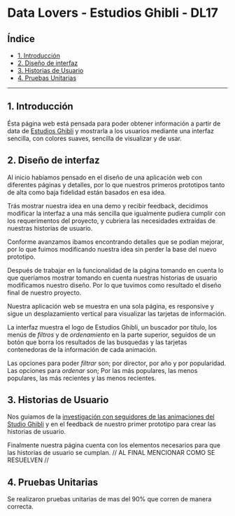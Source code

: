 # Data Lovers - Estudios Ghibli - DL17

## Índice

* [1. Introducción](#1-introducción)
* [2. Diseño de interfaz ](#2-diseño-de-interfaz)
* [3. Historias de Usuario](#3-historias-de-usiarios)
* [4. Pruebas Unitarias](#4-pruebas-unitarias)

***

## 1. Introducción

Ésta página web está pensada para poder obtener información a partir de data de [Estudios Ghibli](https://www.ghibli.jp/) y mostrarla a los usuarios mediante una interfaz sencilla, con colores suaves, sencilla de visualizar y de usar.

## 2. Diseño de interfaz

Al inicio habíamos pensado en el diseño de una aplicación web con diferentes páginas y detalles, por lo que nuestros primeros prototipos tanto de alta como baja fidelidad están basados en esa idea.

Trás mostrar nuestra idea en una demo y recibir feedback, decidimos modificar la interfaz a una más sencilla que igualmente pudiera cumplir con los requerimentos del proyecto, y cubriera las necesidades extraídas de nuestras historias de usuario.

Conforme avanzamos ibamos encontrando detalles que se podían mejorar, por lo que fuimos modificando nuestra idea sin perder la base del nuevo prototipo. 

Después de trabajar en la funcionalidad de la página tomando en cuenta lo que queríamos mostrar tomando en cuenta nuestras historias de usuario modificamos nuestro diseño. Por lo que tuvimos como resultado el diseño final de nuestro proyecto.

Nuestra aplicación web se muestra en una sola página, es responsive y sigue un desplazamiento vertical para visualizar las tarjetas de información.

La interfaz muestra el logo de Estudios Ghibli, un buscador por título, los menús de _filtros_ y de _ordenamiento_ en la parte superior, seguidos de un botón que borra los resultados de las busquedas y las tarjetas contenedoras de la información de cada animación.

Las opciones para poder _filtrar_ son; por director, por año y por popularidad.
Las opciones para _ordenar_ son; Por las más populares, las menos populares, las más recientes y las menos recientes.

## 3. Historias de Usuario

Nos guiamos de  la [investigación con seguidores de las animaciones del Studio Ghibli](https://github.com/KimRv000/DEV008-data-lovers/blob/main/src/data/ghibli/README.md) y en el feedback de nuestro primer prototipo para crear las historias de usuario.

Finalmente nuestra página cuenta con los elementos necesarios para que las historias de usuario se cumplan.
// AL FINAL MENCIONAR COMO SE RESUELVEN //

## 4. Pruebas Unitarias

Se realizaron pruebas unitarias de mas del 90% que corren de manera correcta. 
